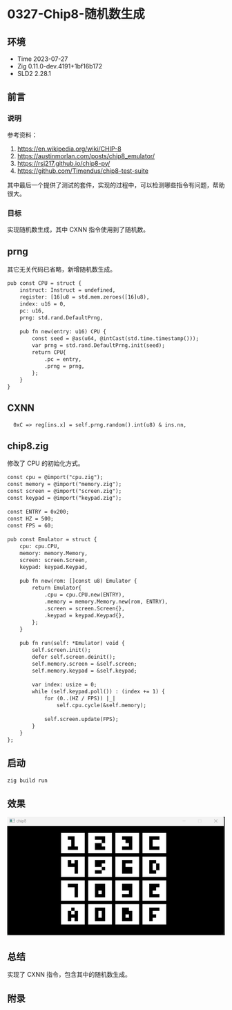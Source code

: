 # 0327-Chip8-随机数生成

## 环境

- Time 2023-07-27
- Zig 0.11.0-dev.4191+1bf16b172
- SLD2 2.28.1

## 前言

### 说明

参考资料：

1. <https://en.wikipedia.org/wiki/CHIP-8>
2. <https://austinmorlan.com/posts/chip8_emulator/>
3. <https://rsj217.github.io/chip8-py/>
4. <https://github.com/Timendus/chip8-test-suite>

其中最后一个提供了测试的套件，实现的过程中，可以检测哪些指令有问题，帮助很大。

### 目标

实现随机数生成，其中 CXNN 指令使用到了随机数。

## prng

其它无关代码已省略，新增随机数生成。

```zig
pub const CPU = struct {
    instruct: Instruct = undefined,
    register: [16]u8 = std.mem.zeroes([16]u8),
    index: u16 = 0,
    pc: u16,
    prng: std.rand.DefaultPrng,

    pub fn new(entry: u16) CPU {
        const seed = @as(u64, @intCast(std.time.timestamp()));
        var prng = std.rand.DefaultPrng.init(seed);
        return CPU{
            .pc = entry,
            .prng = prng,
        };
    }
}
```

## CXNN

```zig
  0xC => reg[ins.x] = self.prng.random().int(u8) & ins.nn,
```

## chip8.zig

修改了 CPU 的初始化方式。

```zig
const cpu = @import("cpu.zig");
const memory = @import("memory.zig");
const screen = @import("screen.zig");
const keypad = @import("keypad.zig");

const ENTRY = 0x200;
const HZ = 500;
const FPS = 60;

pub const Emulator = struct {
    cpu: cpu.CPU,
    memory: memory.Memory,
    screen: screen.Screen,
    keypad: keypad.Keypad,

    pub fn new(rom: []const u8) Emulator {
        return Emulator{
            .cpu = cpu.CPU.new(ENTRY),
            .memory = memory.Memory.new(rom, ENTRY),
            .screen = screen.Screen{},
            .keypad = keypad.Keypad{},
        };
    }

    pub fn run(self: *Emulator) void {
        self.screen.init();
        defer self.screen.deinit();
        self.memory.screen = &self.screen;
        self.memory.keypad = &self.keypad;

        var index: usize = 0;
        while (self.keypad.poll()) : (index += 1) {
            for (0..(HZ / FPS)) |_|
                self.cpu.cycle(&self.memory);

            self.screen.update(FPS);
        }
    }
};
```

## 启动

`zig build run`

## 效果

![窗口][1]

## 总结

实现了 CXNN 指令，包含其中的随机数生成。

[1]: images/keypad.png

## 附录
